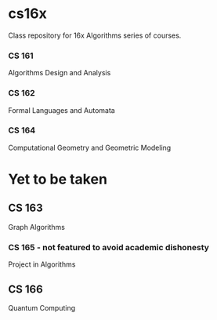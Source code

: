 # cs16x

Class repository for 16x Algorithms series of courses.


### CS 161

Algorithms Design and Analysis

### CS 162

Formal Languages and Automata

### CS 164

Computational Geometry and Geometric Modeling


# Yet to be taken



## CS 163

Graph Algorithms

### CS 165 - not featured to avoid academic dishonesty

Project in Algorithms

## CS 166

Quantum Computing

